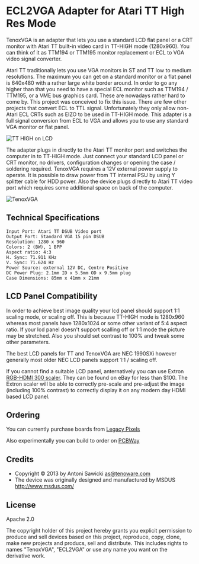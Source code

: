 # ECL2VGA Adapter for Atari TT High Res Mode

TenoxVGA is an adapter that lets you use a standard LCD flat panel or a CRT monitor with Atari TT built-in video card in TT-HIGH mode (1280x960). You can think of it as TTM194 or TTM195 monitor replacement or ECL to VGA video signal converter.

Atari TT traditionally lets you use VGA monitors in ST and TT low to medium resolutions. The maximum you can get on a standard monitor or a flat panel is 640x480 with a rather large white border around. In order to go any higher than that you need to have a special ECL monitor such as TTM194 / TTM195, or a VME bus graphics card. These are nowadays rather hard to come by. This project was conceived to fix this issue. There are few other projects that convert ECL to TTL signal. Unfortunately they only allow non-Atari ECL CRTs such as EIZO to be used in TT-HIGH mode. This adapter is a full signal conversion from ECL to VGA and allows you to use any standard VGA monitor or flat panel.

![TT HIGH on LCD](tthigh.jpg)

The adapter plugs in directly to the Atari TT monitor port and switches the computer in to TT-HIGH mode. Just connect your standard LCD panel or CRT monitor, no drivers, configuration changes or opening the case / soldering required. TenoxVGA requires a 12V external power supply to operate. It is possible to draw power from TT internal PSU by using Y splitter cable for HDD power. Also the device plugs directly to Atari TT video port which requires some additional space on back of the computer. 

![TenoxVGA](tenoxvga1.jpg)

## Technical Specifications

```
Input Port: Atari TT DSUB Video port
Output Port: Standard VGA 15 pin DSUB
Resolution: 1280 x 960
Colors: 2 (BW), 1 BPP
Aspect ratio: 4:3
H. Sync: 71.911 KHz
V. Sync: 71.624 Hz
Power Source: external 12V DC, Centre Positive
DC Power Plug: 2.1mm ID x 5.5mm OD x 9.5mm plug 
Case Dimensions: 85mm x 41mm x 21mm
```

## LCD Panel Compatibility

In order to achieve best image quality your lcd panel should support 1:1 scaling mode, or scaling off. This is because TT-HIGH mode is 1280x960 whereas most panels have 1280x1024 or some other variant of 5:4 aspect ratio. If your lcd panel doesn't support scalling off or 1:1 mode the picture may be stretched. Also you should set contrast to 100% and tweak some other parameters.

The best LCD panels for TT and TenoxVGA are NEC 1990SXi however generally most older NEC LCD panels support 1:1 / scaling off.

If you cannot find a suitable LCD panel, anternatively you can use Extron [RGB-HDMI 300 scaler](https://www.extron.com/product/rgbhdmi300a). They can be found on eBay for less than $100. The Extron scaler will be able to correctly pre-scale and pre-adjust the image (including 100% contrast) to correctly display it on any modern day HDMI based LCD panel.

## Ordering

You can currently purchase boards from [Legacy Pixels](https://www.legacypixels.com/atari)

Also experimentally you can build to order on [PCBWay](https://www.pcbway.com/project/shareproject/TenoxVGA___ECL2VGA_Adapter_for_Atari_TT_High_Res_Mode.html)

## Credits
* Copyright © 2013 by Antoni Sawicki <as@tenoware.com>
* The device was originally designed and manufactured by MSDUS http://www.msdus.com/

## License
Apache 2.0

The copyright holder of this project hereby grants you explicit permission to produce and sell devices based on this project, reproduce, copy, clone, make new projects and producs, sell and distribute. This includes rights to names "TenoxVGA", "ECL2VGA" or use any name you want on the derivative work.
